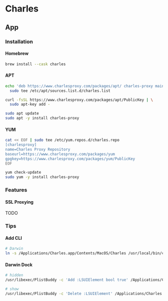 # Charles

## App

### Installation

#### Homebrew

```sh
brew install --cask charles
```

#### APT

```sh
echo 'deb https://www.charlesproxy.com/packages/apt/ charles-proxy main' | \
  sudo tee /etc/apt/sources.list.d/charles.list

curl -fsSL https://www.charlesproxy.com/packages/apt/PublicKey | \
  sudo apt-key add -
```

```sh
sudo apt update
sudo apt -y install charles-proxy
```

#### YUM

```sh
cat << EOF | sudo tee /etc/yum.repos.d/charles.repo
[charlesproxy]
name=Charles Proxy Repository
baseurl=https://www.charlesproxy.com/packages/yum
gpgkey=https://www.charlesproxy.com/packages/yum/PublicKey
EOF
```

```sh
yum check-update
sudo yum -y install charles-proxy
```

### Features

#### SSL Proxying

TODO

### Tips

#### Add CLI

```sh
# Darwin
ln -s /Applications/Charles.app/Contents/MacOS/Charles /usr/local/bin/charles
```

#### Darwin Dock

```sh
# hidden
/usr/libexec/PlistBuddy -c 'Add :LSUIElement bool true' /Applications/Charles.app/Contents/Info.plist

# show
/usr/libexec/PlistBuddy -c 'Delete :LSUIElement' /Applications/Charles.app/Contents/Info.plist
```
